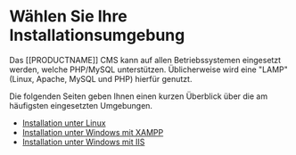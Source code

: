 <!--toc=getting_started-->
# Wählen Sie Ihre Installationsumgebung
Das [[PRODUCTNAME]] CMS kann auf allen Betriebssystemen eingesetzt werden, welche PHP/MySQL unterstützen. Üblicherweise wird eine "LAMP" (Linux, Apache, MySQL und PHP) hierfür genutzt.

Die folgenden Seiten geben Ihnen einen kurzen Überblick über die am häufigsten eingesetzten Umgebungen.

- [Installation unter Linux](install_environment_linux.html)
- [Installation unter Windows mit XAMPP](install_environment_windows_xampp.html)
- [Installation unter Windows mit IIS](install_environment_windows_iis.html)
